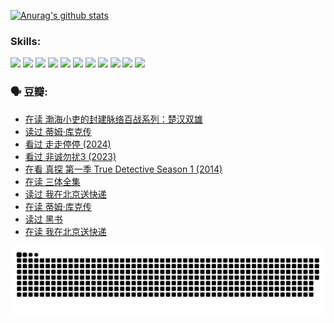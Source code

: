 
[![Anurag's github stats](https://github-readme-stats.vercel.app/api?username=w940853815)](https://github.com/anuraghazra/github-readme-stats)

### Skills:

<code><img height="32" src="https://cdn.jsdelivr.net/npm/simple-icons@v5/icons/python.svg"></code>
<code><img height="32" src="https://cdn.jsdelivr.net/npm/simple-icons@v5/icons/javascript.svg"></code>
<code><img height="32" src="https://cdn.jsdelivr.net/npm/simple-icons@v5/icons/django.svg"></code>
<code><img height="32" src="https://cdn.jsdelivr.net/npm/simple-icons@v5/icons/flask.svg"></code>
<code><img height="32" src="https://cdn.jsdelivr.net/npm/simple-icons@v5/icons/vuetify.svg"></code>
<code><img height="32" src="https://cdn.jsdelivr.net/npm/simple-icons@v5/icons/git.svg"></code>
<code><img height="32" src="https://cdn.jsdelivr.net/npm/simple-icons@v5/icons/docker.svg"></code>
<code><img height="32" src="https://cdn.jsdelivr.net/npm/simple-icons@v5/icons/postgresql.svg"></code>
<code><img height="32" src="https://cdn.jsdelivr.net/npm/simple-icons@v5/icons/elasticsearch.svg"></code>
<code><img height="32" src="https://cdn.jsdelivr.net/npm/simple-icons@v5/icons/macos.svg"></code>
<code><img height="32" src="https://cdn.jsdelivr.net/npm/simple-icons@v5/icons/linux.svg"></code>

### 🗣 豆瓣:

<!-- DOUBAN-ACTIVITIES:START -->
- [在读 渤海小吏的封建脉络百战系列：楚汉双雄](https://www.douban.com/people/136069238/status/4700950146/?_i=25963395)
- [读过 蒂姆·库克传](https://www.douban.com/people/136069238/status/4700949869/?_i=25963395)
- [看过 走走停停‎ (2024)](https://www.douban.com/people/136069238/status/4684430230/?_i=25963395)
- [看过 非诚勿扰3‎ (2023)](https://www.douban.com/people/136069238/status/4676324100/?_i=25963395)
- [在看 真探 第一季 True Detective Season 1‎ (2014)](https://www.douban.com/people/136069238/status/4673382852/?_i=25963395)
- [在读 三体全集](https://www.douban.com/people/136069238/status/4672842521/?_i=25963395)
- [读过 我在北京送快递](https://www.douban.com/people/136069238/status/4672842036/?_i=25963395)
- [在读 蒂姆·库克传](https://www.douban.com/people/136069238/status/4663517053/?_i=25963395)
- [读过 黑书](https://www.douban.com/people/136069238/status/4663516022/?_i=25963395)
- [在读 我在北京送快递](https://www.douban.com/people/136069238/status/4658098365/?_i=25963395)
<!-- DOUBAN-ACTIVITIES:END -->


![Snake animation](https://raw.githubusercontent.com/w940853815/w940853815/output/github-contribution-grid-snake.svg)

<!--
**w940853815/w940853815** is a ✨ _special_ ✨ repository because its `README.md` (this file) appears on your GitHub profile.

Here are some ideas to get you started:

- 🔭 I’m currently working on ...
- 🌱 I’m currently learning ...
- 👯 I’m looking to collaborate on ...
- 🤔 I’m looking for help with ...
- 💬 Ask me about ...
- 📫 How to reach me: ...
- 😄 Pronouns: ...
- ⚡ Fun fact: ...
-->

